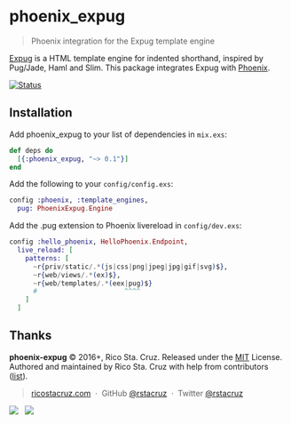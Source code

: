 # phoenix_expug

> Phoenix integration for the Expug template engine

[Expug] is a HTML template engine for indented shorthand, inspired by Pug/Jade, Haml and Slim. This package integrates Expug with [Phoenix].

[Expug]: https://github.com/rstacruz/expug
[Phoenix]: http://phoenixframework.org/

[![Status](https://travis-ci.org/rstacruz/phoenix_expug.svg?branch=master)](https://travis-ci.org/rstacruz/phoenix_expug "See test builds")

## Installation

Add phoenix_expug to your list of dependencies in `mix.exs`:

```elixir
def deps do
  [{:phoenix_expug, "~> 0.1"}]
end
```

Add the following to your `config/config.exs`:

```elixir
config :phoenix, :template_engines,
  pug: PhoenixExpug.Engine
```

Add the .pug extension to Phoenix livereload in `config/dev.exs`:

```elixir
config :hello_phoenix, HelloPhoenix.Endpoint,
  live_reload: [
    patterns: [
      ~r{priv/static/.*(js|css|png|jpeg|jpg|gif|svg)$},
      ~r{web/views/.*(ex)$},
      ~r{web/templates/.*(eex|pug)$}
      #                      ^^^^
    ]
  ]
```

## Thanks

**phoenix-expug** © 2016+, Rico Sta. Cruz. Released under the [MIT] License.<br>
Authored and maintained by Rico Sta. Cruz with help from contributors ([list][contributors]).

> [ricostacruz.com](http://ricostacruz.com) &nbsp;&middot;&nbsp;
> GitHub [@rstacruz](https://github.com/rstacruz) &nbsp;&middot;&nbsp;
> Twitter [@rstacruz](https://twitter.com/rstacruz)

[MIT]: http://mit-license.org/
[contributors]: http://github.com/rstacruz/phoenix_expug/contributors

[![](https://img.shields.io/github/followers/rstacruz.svg?style=social&label=@rstacruz)](https://github.com/rstacruz) &nbsp;
[![](https://img.shields.io/twitter/follow/rstacruz.svg?style=social&label=@rstacruz)](https://twitter.com/rstacruz)
